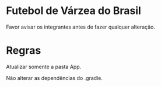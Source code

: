 # Futebol de Várzea do Brasil

Favor avisar os integrantes antes de fazer qualquer alteração.

# Regras

Atualizar somente a pasta App.

Não alterar as dependências do .gradle.
